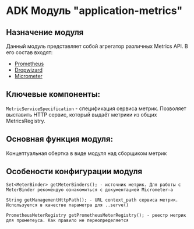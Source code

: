 # ADK Модуль "application-metrics"

## Назначение модуля
Данный модуль представляет собой агрегатор различных Metrics API.
В его состав входят:
* [Prometheus](https://habr.com/company/selectel/blog/275803/)
* [Dropwizard](https://www.dropwizard.io/1.3.5/docs/manual/index.html)
* [Micrometer](https://micrometer.io/docs/registry/prometheus)

## Ключевые компоненты:
`MetricServiceSpecification` - спецификация сервиса метрик. Позволяет выставить HTTP сервис, который выдаёт метрики из общих MetricsRegistry.

## Основная функция модуля:
Концептуальная обертка в виде модуля над сборщиком метрик

## Особености конфигурации модуля
    Set<MeterBinder> getMeterBinders(); - источник метрик. Для работы с MeterBinder рекомендую ознакомиться с документацией Micrometer-а

    String getManagementHttpPath(); - URL context_path сервиса метрик. Используется в качестве параметра для ..serve()

    PrometheusMeterRegistry getPrometheusMeterRegistry(); - реестр метрик для прометеуса. Как правило не переопределяется